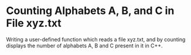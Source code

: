 # Counting Alphabets A, B, and C in File xyz.txt
Writing a user-defined function which reads a file xyz.txt, and by counting displays the number of alphabets A, B and C present in it in C++.
